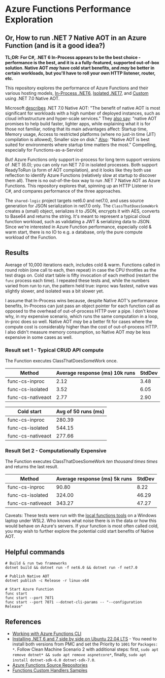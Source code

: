 # Azure Functions Performance Exploration

## Or, How to run .NET 7 Native AOT in an Azure Function (and is it a good idea?)

**TL;DR: For C#, .NET 6 In-Process appears to be the best choice - performance is the best, and it is a a fully-featured, supported out-of-box solution. Native AOT *may* have cold start benefits, and *may* be better in certain workloads, but you'll have to roll your own HTTP listener, router, etc.**

This repository explores the performance of Azure Functions and their various hosting models, [In-Process .NET6](https://learn.microsoft.com/en-us/azure/azure-functions/functions-dotnet-class-library), [Isolated .NET7](https://learn.microsoft.com/en-us/azure/azure-functions/dotnet-isolated-process-guide), and [Custom](https://learn.microsoft.com/en-us/azure/azure-functions/create-first-function-vs-code-other#create-and-build-your-function) using .NET 7.0 Native AOT. 

Microsoft [describes](https://learn.microsoft.com/en-us/dotnet/core/deploying/native-aot/) .NET 7.0 Native AOT: "The benefit of native AOT is most significant for workloads with a high number of deployed instances, such as cloud infrastructure and hyper-scale services."  They [also say](https://visualstudiomagazine.com/articles/2022/04/15/net-7-preview-3.aspx): "native AOT promises to help build faster, lighter apps, while explaining what it is for those not familiar, noting that its main advantages affect: Startup time, Memory usage, Access to restricted platforms (where no just-in time (JIT) compilation is allowed), Smaller size on disk." [Also](https://devblogs.microsoft.com/dotnet/announcing-dotnet-7-preview-3/): "Native AOT is best suited for environments where startup time matters the most." Compelling, especially for Functions-as-a-Service!

But! Azure Functions only support in-process for long term support versions of .NET (6.0); you can only run NET 7.0 in isolated processes. Both support ReadyToRun (a form of AOT compilation), and it looks like they both use reflection to identify Azure Functions (relatively slow at startup to discover them all). There is no out-of-the-box way to run .NET 7 Native AOT as Azure Functions. This repository explores that, spinning up an HTTP Listener in C#, and compares performance of the three approaches. 

The `shared-logic` project targets net6.0 and net7.0, and uses source generation for JSON serialization in net7.0 only. The `ClassThatDoesSomeWork` creates a (small) object, serializes it to JSON, encrypts it with AES, converts to Base64 and returns the string. It's meant to represent a typical cloud function workload, such as validating a JWT & serializing data to JSON. Since we're interested in Azure Function performance, especially cold & warm start, there is no IO to e.g. a database, only the pure compute workload of the Function. 

## Results

Average of 10,000 iterations each, includes cold & warm. Functions called in round robin (one call to each, then repeat) in case the CPU throttles as the test drags on. Cold start table is fifty invocation of each method (restart the `func` process each time). I repeated these tests and, while the numbers varied from run to run, the pattern held true: inproc was fastest, native was slightly slower, and isolated was a bit slower yet. 

I assume that In-Process wins because, despite Native AOT's performance benefits, In-Process can just pass an object pointer for each function call as opposed to the overhead of out-of-process HTTP over a pipe. I don't know why, in my expensive scenario, which runs the same computation in a loop, in-proc does so well. Native AOT *may* be a better fit for cases where the compute cost is considerably higher than the cost of out-of-process HTTP. I also didn't measure memory consumption, so Native AOT *may* be less expensive in some cases as well. 

### Result set 1 - Typical CRUD API compute

The Function executes ClassThatDoesSomeWork once.

| Method | Average response (ms) 10k runs | StdDev |
|-|-|-|
| func-cs-inproc    | 2.12 | 3.48 |
| func-cs-isolated  | 3.52 | 6.05 |
| func-cs-nativeaot | 2.77 | 2.90 | 

| Cold start | Avg of 50 runs (ms) |
|-|-|
| func-cs-inproc    | 280.39 |
| func-cs-isolated  | 544.15 |
| func-cs-nativeaot | 277.66 |

### Result Set 2 - Computationally Expensive
The Function executes ClassThatDoesSomeWork *ten thousand times times* and returns the last result.

| Method | Average response (ms) 5k runs | StdDev |
|-|-|-|
| func-cs-inproc    | 90.80 | 8.22 |
| func-cs-isolated  | 324.00 | 46.29 |
| func-cs-nativeaot | 343.27 | 47.27 | 

Caveats: These tests were run with the [local functions tools](https://learn.microsoft.com/en-us/azure/azure-functions/functions-run-local) on a Windows laptop under WSL2. Who knows what noise there is in the data or how this would behave on Azure's servers. If your function is most often called cold, you may wish to further explore the potential cold start benefits of Native AOT. 

## Helpful commands
```
# Build & run two frameworks 
dotnet build && dotnet run -f net6.0 && dotnet run -f net7.0

# Publish Native AOT
dotnet publish -c Release -r linux-x64

# Start Azure Function 
func start 
func start --port 7071
func start --port 7071 --dotnet-cli-params -- "--configuration Release"
```

## References

* [Working with Azure Functions CLI](https://learn.microsoft.com/en-us/azure/azure-functions/create-first-function-cli-csharp?tabs=azure-cli%2Cin-process)
* [Installing .NET 6 and 7 side by side on Ubuntu 22.04 LTS](https://github.com/dotnet/core/issues/7699) - You need to install both versions from PMC and set the Priority to `1001` for `Packages: *`. Follow Clean Machine Scenario 2 with additional steps: first, `sudo apt remove dotnet* && sudo apt remove aspnetcore*`, finally, `sudo apt install dotnet-sdk-6.0 dotnet-sdk-7.0`.
* [Azure Functions Source Repositories](https://learn.microsoft.com/en-us/azure/azure-functions/functions-reference?tabs=blob#repositories)
* [Functions Custom Handlers Samples](https://github.com/Azure-Samples/functions-custom-handlers)